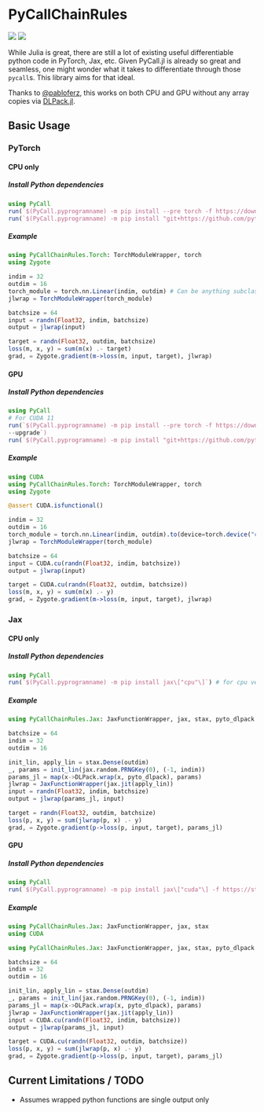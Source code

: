 # PyCallChainRules

[![](https://img.shields.io/badge/docs-stable-blue.svg)](https://rejuvyesh.github.io/PyCallChainRules.jl/stable)
[![](https://img.shields.io/badge/docs-dev-blue.svg)](https://rejuvyesh.github.io/PyCallChainRules.jl/dev)

While Julia is great, there are still a lot of existing useful differentiable python code in PyTorch, Jax, etc. Given PyCall.jl is already so great and seamless, one might wonder what it takes to differentiate through those `pycall`s. This library aims for that ideal.

Thanks to [@pabloferz](https://github.cim/pabloferz), this works on both CPU and GPU without any array copies via [DLPack.jl](https://github.com/pabloferz/DLPack.jl).

## Basic Usage


### PyTorch

#### CPU only

##### Install Python dependencies

```julia
using PyCall
run(`$(PyCall.pyprogramname) -m pip install --pre torch -f https://download.pytorch.org/whl/nightly/cpu/torch_nightly.html --upgrade`)
run(`$(PyCall.pyprogramname) -m pip install "git+https://github.com/pytorch/functorch.git"`)
```

##### Example

```julia
using PyCallChainRules.Torch: TorchModuleWrapper, torch
using Zygote

indim = 32
outdim = 16
torch_module = torch.nn.Linear(indim, outdim) # Can be anything subclassing torch.nn.Module
jlwrap = TorchModuleWrapper(torch_module)

batchsize = 64
input = randn(Float32, indim, batchsize)
output = jlwrap(input)

target = randn(Float32, outdim, batchsize)
loss(m, x, y) = sum(m(x) .- target)
grad, = Zygote.gradient(m->loss(m, input, target), jlwrap)
```

#### GPU

##### Install Python dependencies

```julia
using PyCall
# For CUDA 11
run(`$(PyCall.pyprogramname) -m pip install --pre torch -f https://download.pytorch.org/whl/nightly/cu111/torch_nightly.html 
--upgrade`)
run(`$(PyCall.pyprogramname) -m pip install "git+https://github.com/pytorch/functorch.git"`)
```

##### Example

```julia
using CUDA
using PyCallChainRules.Torch: TorchModuleWrapper, torch
using Zygote

@assert CUDA.isfunctional()

indim = 32
outdim = 16
torch_module = torch.nn.Linear(indim, outdim).to(device=torch.device("cuda:0")) # Can be anything subclassing torch.nn.Module
jlwrap = TorchModuleWrapper(torch_module)

batchsize = 64
input = CUDA.cu(randn(Float32, indim, batchsize))
output = jlwrap(input)

target = CUDA.cu(randn(Float32, outdim, batchsize))
loss(m, x, y) = sum(m(x) .- y)
grad, = Zygote.gradient(m->loss(m, input, target), jlwrap)
```


### Jax

#### CPU only 

##### Install Python dependencies
```julia
using PyCall
run(`$(PyCall.pyprogramname) -m pip install jax\["cpu"\]`) # for cpu version
```

##### Example
```julia
using PyCallChainRules.Jax: JaxFunctionWrapper, jax, stax, pyto_dlpack

batchsize = 64
indim = 32
outdim = 16

init_lin, apply_lin = stax.Dense(outdim)
_, params = init_lin(jax.random.PRNGKey(0), (-1, indim))
params_jl = map(x->DLPack.wrap(x, pyto_dlpack), params)
jlwrap = JaxFunctionWrapper(jax.jit(apply_lin))
input = randn(Float32, indim, batchsize)
output = jlwrap(params_jl, input)

target = randn(Float32, outdim, batchsize)
loss(p, x, y) = sum(jlwrap(p, x) .- y)
grad, = Zygote.gradient(p->loss(p, input, target), params_jl)
```

#### GPU

##### Install Python dependencies
```julia
using PyCall
run(`$(PyCall.pyprogramname) -m pip install jax\["cuda"\] -f https://storage.googleapis.com/jax-releases/jax_releases.html`)
```

##### Example
```julia
using PyCallChainRules.Jax: JaxFunctionWrapper, jax, stax
using CUDA

using PyCallChainRules.Jax: JaxFunctionWrapper, jax, stax, pyto_dlpack

batchsize = 64
indim = 32
outdim = 16

init_lin, apply_lin = stax.Dense(outdim)
_, params = init_lin(jax.random.PRNGKey(0), (-1, indim))
params_jl = map(x->DLPack.wrap(x, pyto_dlpack), params)
jlwrap = JaxFunctionWrapper(jax.jit(apply_lin))
input = CUDA.cu(randn(Float32, indim, batchsize))
output = jlwrap(params_jl, input)

target = CUDA.cu(randn(Float32, outdim, batchsize))
loss(p, x, y) = sum(jlwrap(p, x) .- y)
grad, = Zygote.gradient(p->loss(p, input, target), params_jl)
```


## Current Limitations / TODO

- Assumes wrapped python functions are single output only
